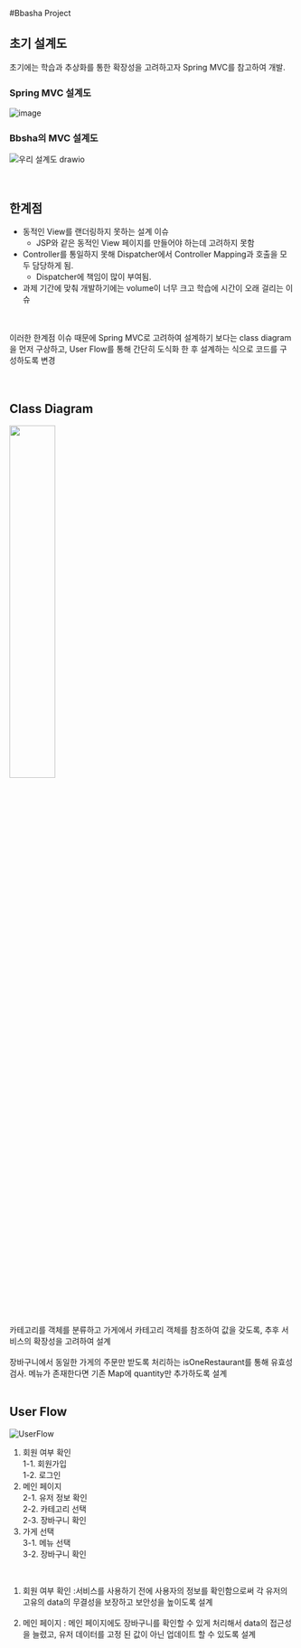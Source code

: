 #Bbasha Project

## 초기 설계도
초기에는 학습과 추상화를 통한 확장성을 고려하고자 Spring MVC를 참고하여 개발.

### Spring MVC 설계도
![image](https://github.com/user-attachments/assets/9001c724-e1f5-482c-bbb0-4afbb48d4589)
<br>
### Bbsha의 MVC 설계도<br>
![우리 설계도 drawio](https://github.com/user-attachments/assets/6d0612bd-0527-4182-85e9-e33f42251e6d)

<br>

## 한계점
- 동적인 View를 랜더링하지 못하는 설계 이슈
  - JSP와 같은 동적인 View 페이지를 만들어야 하는데 고려하지 못함
- Controller를 통일하지 못해 Dispatcher에서 Controller Mapping과 호출을 모두 담당하게 됨.
  - Dispatcher에 책임이 많이 부여됨.
- 과제 기간에 맞춰 개발하기에는 volume이 너무 크고 학습에 시간이 오래 걸리는 이슈

<br><br>
이러한 한계점 이슈 때문에 Spring MVC로 고려하여 설계하기 보다는 class diagram을 먼저 구상하고, User Flow를 통해 간단히 도식화 한 후 설계하는 식으로 코드를 구성하도록 변경<br><br><br>

## Class Diagram
<img src="https://github.com/user-attachments/assets/c8218701-b147-4a5d-bfd1-5132fbbaf667" width="40%">
<br><br>

카테고리를 객체를 분류하고 가게에서 카테고리 객체를 참조하여 값을 갖도록, 추후 서비스의 확장성을 고려하여 설계<br><br>
장바구니에서 동일한 가게의 주문만 받도록 처리하는 isOneRestaurant를 통해 유효성 검사. 메뉴가 존재한다면 기존 Map에 quantity만 추가하도록 설계<br><br>


## User Flow
![UserFlow](https://github.com/user-attachments/assets/e470f8e4-e95e-44fc-8e08-f4955ea0ad67)


1. 회원 여부 확인<br>
  1-1. 회원가입<br>
  1-2. 로그인<br>
2. 메인 페이지<br>
  2-1. 유저 정보 확인<br>
  2-2. 카테고리 선택<br>
  2-3. 장바구니 확인<br>
3. 가게 선택<br>
  3-1. 메뉴 선택<br>
  3-2. 장바구니 확인<br>

<br>

1. 회원 여부 확인 :서비스를 사용하기 전에 사용자의 정보를 확인함으로써 각 유저의 고유의 data의 무결성을 보장하고 보안성을 높이도록 설계<br><br>
2. 메인 페이지 : 메인 페이지에도 장바구니를 확인할 수 있게 처리해서 data의 접근성을 늘렸고, 유저 데이터를 고정 된 값이 아닌 업데이트 할 수 있도록 설계<br><br>
